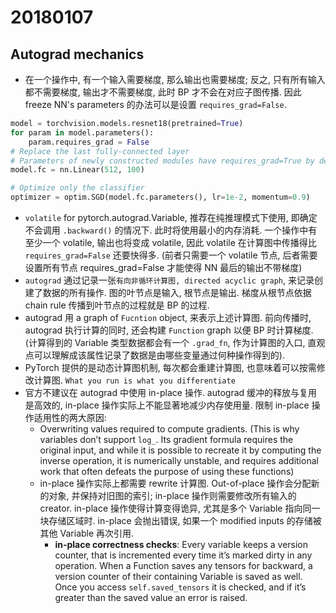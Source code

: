 # 20180107

## Autograd mechanics


* 在一个操作中, 有一个输入需要梯度, 那么输出也需要梯度; 反之, 只有所有输入都不需要梯度, 输出才不需要梯度, 此时 BP 才不会在对应子图传播. 因此 freeze NN's parameters 的办法可以是设置 `requires_grad=False`.

```python
model = torchvision.models.resnet18(pretrained=True)
for param in model.parameters():
    param.requires_grad = False
# Replace the last fully-connected layer
# Parameters of newly constructed modules have requires_grad=True by default
model.fc = nn.Linear(512, 100)

# Optimize only the classifier
optimizer = optim.SGD(model.fc.parameters(), lr=1e-2, momentum=0.9)
```

* `volatile` for pytorch.autograd.Variable, 推荐在纯推理模式下使用, 即确定不会调用 `.backward()` 的情况下. 此时将使用最小的内存消耗. 一个操作中有至少一个 volatile, 输出也将变成 volatile, 因此 volatile 在计算图中传播得比 `requires_grad=False` 还要快得多. (前者只需要一个 volatile 节点, 后者需要设置所有节点 requires_grad=False 才能使得 NN 最后的输出不带梯度)
* `autograd` 通过记录一张`有向非循环计算图, directed acyclic graph`, 来记录创建了数据的所有操作. 图的叶节点是输入, 根节点是输出. 梯度从根节点依据 chain rule 传播到叶节点的过程就是 BP 的过程.
* autograd 用 a graph of `Fucntion` object, 来表示上述计算图. 前向传播时, autograd 执行计算的同时, 还会构建 `Function` graph 以便 BP 时计算梯度. (计算得到的 Variable 类型数据都会有一个 `.grad_fn`, 作为计算图的入口, 直观点可以理解成该属性记录了数据是由哪些变量通过何种操作得到的).
* PyTorch 提供的是动态计算图机制, 每次都会重建计算图, 也意味着可以按需修改计算图. `What you run is what you differentiate`
* 官方不建议在 autograd 中使用 in-place 操作. autograd 缓冲的释放与复用是高效的, in-place 操作实际上不能显著地减少内存使用量. 限制 in-place 操作适用性的两大原因:
    * Overwriting values required to compute gradients. (This is why variables don’t support `log_`. Its gradient formula requires the original input, and while it is possible to recreate it by computing the inverse operation, it is numerically unstable, and requires additional work that often defeats the purpose of using these functions)
    * in-place 操作实际上都需要 rewrite 计算图. Out-of-place 操作会分配新的对象, 并保持对旧图的索引; in-place 操作则需要修改所有输入的 creator. in-place 操作使得计算变得诡异, 尤其是多个 Variable 指向同一块存储区域时. in-place 会抛出错误, 如果一个 modified inputs 的存储被其他 Variable 再次引用.
        * **in-place correctness checks**: Every variable keeps a version counter, that is incremented every time it’s marked dirty in any operation. When a Function saves any tensors for backward, a version counter of their containing Variable is saved as well. Once you access `self.saved_tensors` it is checked, and if it’s greater than the saved value an error is raised.
